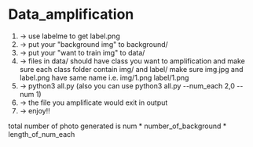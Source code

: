 # Data_amplification
1. -> use labelme to get label.png 
2. -> put your "background img" to background/
3. -> put your "want to train img" to data/
4. -> files in data/ should have class you want to amplification and make sure each class folder contain img/ and label/
      make sure img.jpg and label.png have same name i.e. img/1.png label/1.png
5. -> python3 all.py (also you can use python3 all.py --num_each 2,0 --num 1)
6. -> the file you amplificate would exit in output
7. -> enjoy!!

total number of photo generated is num * number_of_background * length_of_num_each
